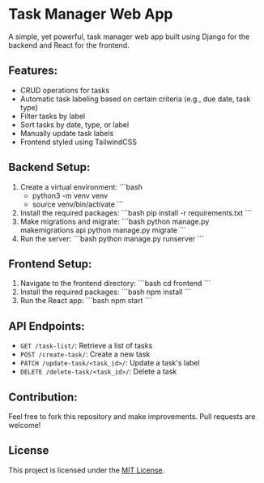 # Task Manager Web App

A simple, yet powerful, task manager web app built using Django for the backend and React for the frontend.

## Features:

- CRUD operations for tasks
- Automatic task labeling based on certain criteria (e.g., due date, task type)
- Filter tasks by label
- Sort tasks by date, type, or label
- Manually update task labels
- Frontend styled using TailwindCSS

## Backend Setup:

1. Create a virtual environment:
   \```bash
   - python3 -m venv venv
   - source venv/bin/activate
     \```
2. Install the required packages:
   \```bash
   pip install -r requirements.txt
   \```
3. Make migrations and migrate:
   \```bash
   python manage.py makemigrations api
   python manage.py migrate
   \```
4. Run the server:
   \```bash
   python manage.py runserver
   \```

## Frontend Setup:

1. Navigate to the frontend directory:
   \```bash
   cd frontend
   \```
2. Install the required packages:
   \```bash
   npm install
   \```
3. Run the React app:
   \```bash
   npm start
   \```

## API Endpoints:

- `GET /task-list/`: Retrieve a list of tasks
- `POST /create-task/`: Create a new task
- `PATCH /update-task/<task_id>/`: Update a task's label
- `DELETE /delete-task/<task_id>/`: Delete a task

## Contribution:

Feel free to fork this repository and make improvements. Pull requests are welcome!

## License

This project is licensed under the [MIT License](LICENSE).
